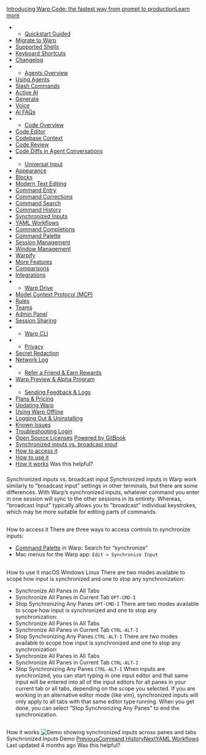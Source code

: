 [Introducing Warp Code: the fastest way from prompt to productionLearn more ](https://www.warp.dev/blog/introducing-warp-code-prompt-to-prod)
 * * [Quickstart Guided](/)
 * [Migrate to Warp](/getting-started/migrate-to-warp)
 * [Supported Shells](/getting-started/supported-shells)
 * [Keyboard Shortcuts](/getting-started/keyboard-shortcuts)
 * [Changelog](/getting-started/changelog)
 * * [Agents Overview](/agents/agents-overview)
 * [Using Agents](/agents/using-agents)
 * [Slash Commands](/agents/slash-commands)
 * [Active AI](/agents/active-ai)
 * [Generate](/agents/generate)
 * [Voice](/agents/voice)
 * [AI FAQs](/agents/ai-faqs)
 * * [Code Overview](/code/code-overview)
 * [Code Editor](/code/code-editor)
 * [Codebase Context](/code/codebase-context)
 * [Code Review](/code/code-review)
 * [Code Diffs in Agent Conversations](/code/reviewing-code)
 * * [Universal Input](/terminal/universal-input)
 * [Appearance](/terminal/appearance)
 * [Blocks](/terminal/blocks)
 * [Modern Text Editing](/terminal/editor)
 * [Command Entry](/terminal/entry)
 * [Command Corrections](/terminal/entry/command-corrections)
 * [Command Search](/terminal/entry/command-search)
 * [Command History](/terminal/entry/command-history)
 * [Synchronized Inputs](/terminal/entry/synchronized-inputs)
 * [YAML Workflows](/terminal/entry/yaml-workflows)
 * [Command Completions](/terminal/command-completions)
 * [Command Palette](/terminal/command-palette)
 * [Session Management](/terminal/sessions)
 * [Window Management](/terminal/windows)
 * [Warpify](/terminal/warpify)
 * [More Features](/terminal/more-features)
 * [Comparisons](/terminal/comparisons)
 * [Integrations](/terminal/integrations-and-plugins)
 * * [Warp Drive](/knowledge-and-collaboration/warp-drive)
 * [Model Context Protocol (MCP)](/knowledge-and-collaboration/mcp)
 * [Rules](/knowledge-and-collaboration/rules)
 * [Teams](/knowledge-and-collaboration/teams)
 * [Admin Panel](/knowledge-and-collaboration/admin-panel)
 * [Session Sharing](/knowledge-and-collaboration/session-sharing)
 * * [Warp CLI](/developers/cli)
 * * [Privacy](/privacy/privacy)
 * [Secret Redaction](/privacy/secret-redaction)
 * [Network Log](/privacy/network-log)
 * * [Refer a Friend & Earn Rewards](/community/refer-a-friend)
 * [Warp Preview & Alpha Program](/community/warp-preview-and-alpha-program)
 * * [Sending Feedback & Logs](/support-and-billing/sending-us-feedback)
 * [Plans & Pricing](/support-and-billing/plans-and-pricing)
 * [Updating Warp](/support-and-billing/updating-warp)
 * [Using Warp Offline](/support-and-billing/using-warp-offline)
 * [Logging Out & Uninstalling](/support-and-billing/uninstalling-warp)
 * [Known Issues](/support-and-billing/known-issues)
 * [Troubleshooting Login](/support-and-billing/troubleshooting-login-issues)
 * [Open Source Licenses](/support-and-billing/licenses)
[Powered by GitBook](https://www.gitbook.com/?utm_source=content&utm_medium=trademark&utm_campaign=-MbqIgTw17KQvq_DQuRr)
 * [Synchronized inputs vs. broadcast input](#synchronized-inputs-vs.-broadcast-input)
 * [How to access it](#how-to-access-it)
 * [How to use it](#how-to-use-it)
 * [How it works](#how-it-works)
Was this helpful?
### 
[](#synchronized-inputs-vs.-broadcast-input)
Synchronized inputs vs. broadcast input
Synchronized inputs in Warp work similarly to “broadcast input” settings in other terminals, but there are some differences.
With Warp’s synchronized inputs, whatever command you enter in one session will sync to the other sessions in its entirety. Whereas, "broadcast input" typically allows you to "broadcast" individual keystrokes, which may be more suitable for editing parts of commands.
## 
[](#how-to-access-it)
How to access it
There are three ways to access controls to synchronize inputs:
 * [Command Palette](/terminal/command-palette) in Warp: Search for “synchronize”
 * Mac menus for the Warp app: `Edit > Synchronize Input`
## 
[](#how-to-use-it)
How to use it
macOS
Windows
Linux
There are two modes available to scope how input is synchronized and one to stop any synchronization:
 * Synchronize All Panes in All Tabs
 * Synchronize All Panes in Current Tab `OPT-CMD-I`
 * Stop Synchronizing Any Panes `OPT-CMD-I`
There are two modes available to scope how input is synchronized and one to stop any synchronization:
 * Synchronize All Panes in All Tabs
 * Synchronize All Panes in Current Tab `CTRL-ALT-I`
 * Stop Synchronizing Any Panes `CTRL-ALT-I`
There are two modes available to scope how input is synchronized and one to stop any synchronization:
 * Synchronize All Panes in All Tabs
 * Synchronize All Panes in Current Tab `CTRL-ALT-I`
 * Stop Synchronizing Any Panes `CTRL-ALT-I`
When inputs are synchronized, you can start typing in one input editor and that same input will be entered into all of the input editors for all panes in your current tab or all tabs, depending on the scope you selected.
If you are working in an alternative editor mode (like vim), synchronized inputs will only apply to all tabs with that same editor type running.
When you get done, you can select “Stop Synchronizing Any Panes” to end the synchronization.
## 
[](#how-it-works)
How it works
![Demo showing synchronized inputs across panes and tabs](https://docs.warp.dev/~gitbook/image?url=https%3A%2F%2Fgithub.com%2Fwarpdotdev%2Fgitbook%2Fblob%2Fmain%2Fdocs%2F.gitbook%2Fassets%2FSynchronized-Inputs.gif&width=768&dpr=4&quality=100&sign=2df7c93e&sv=2)
Synchronized Inputs Demo
[PreviousCommand History](/terminal/entry/command-history)[NextYAML Workflows](/terminal/entry/yaml-workflows)
Last updated 4 months ago
Was this helpful?